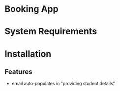 # Booking App



# System Requirements



# Installation


## Features
- email auto-populates in "providing student details"